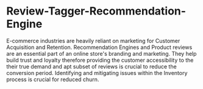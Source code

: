 # Review-Tagger-Recommendation-Engine
E-commerce industries are heavily reliant on marketing for Customer Acquisition and Retention. Recommendation Engines and Product reviews are an essential part of an online store's branding and marketing. They help build trust and loyalty therefore providing the customer accessibility to the their true demand and apt subset of reviews is crucial to reduce the conversion period. Identifying and mitigating issues within the Inventory process is crucial for reduced churn.
